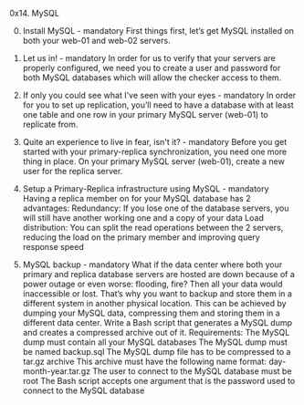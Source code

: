 0x14. MySQL

0. Install MySQL - mandatory
First things first, let’s get MySQL installed on both your web-01 and web-02 servers.

1. Let us in! - mandatory
In order for us to verify that your servers are properly configured, we need you to create a user and password for both MySQL databases which will allow the checker access to them.

2. If only you could see what I've seen with your eyes - mandatory
In order for you to set up replication, you’ll need to have a database with at least one table and one row in your primary MySQL server (web-01) to replicate from.

3. Quite an experience to live in fear, isn't it? - mandatory
Before you get started with your primary-replica synchronization, you need one more thing in place. On your primary MySQL server (web-01), create a new user for the replica server.

4. Setup a Primary-Replica infrastructure using MySQL - mandatory
Having a replica member on for your MySQL database has 2 advantages:
Redundancy: If you lose one of the database servers, you will still have another working one and a copy of your data
Load distribution: You can split the read operations between the 2 servers, reducing the load on the primary member and improving query response speed

5. MySQL backup - mandatory
What if the data center where both your primary and replica database servers are hosted are down because of a power outage or even worse: flooding, fire? Then all your data would inaccessible or lost. That’s why you want to backup and store them in a different system in another physical location. This can be achieved by dumping your MySQL data, compressing them and storing them in a different data center.
Write a Bash script that generates a MySQL dump and creates a compressed archive out of it.
Requirements:
The MySQL dump must contain all your MySQL databases
The MySQL dump must be named backup.sql
The MySQL dump file has to be compressed to a tar.gz archive
This archive must have the following name format: day-month-year.tar.gz
The user to connect to the MySQL database must be root
The Bash script accepts one argument that is the password used to connect to the MySQL database
